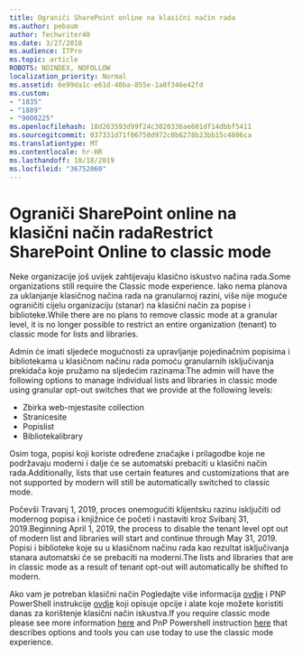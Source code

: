 ```yaml
---
title: Ograniči SharePoint online na klasični način rada
ms.author: pebaum
author: Techwriter40
ms.date: 3/27/2018
ms.audience: ITPro
ms.topic: article
ROBOTS: NOINDEX, NOFOLLOW
localization_priority: Normal
ms.assetid: 6e99da1c-e61d-40ba-855e-1a8f346e42fd
ms.custom:
- "1835"
- "1889"
- "9000225"
ms.openlocfilehash: 18d263593d99f24c3020336ae601df14dbbf5411
ms.sourcegitcommit: 037331d71f06750d972c0b6278b23bb15c4806ca
ms.translationtype: MT
ms.contentlocale: hr-HR
ms.lasthandoff: 10/18/2019
ms.locfileid: "36752060"
---
```

# <a name="restrict-sharepoint-online-to-classic-mode"></a><span data-ttu-id="e6b47-102">Ograniči SharePoint online na klasični način rada</span><span class="sxs-lookup"><span data-stu-id="e6b47-102">Restrict SharePoint Online to classic mode</span></span>

<span data-ttu-id="e6b47-103">Neke organizacije još uvijek zahtijevaju klasično iskustvo načina rada.</span><span class="sxs-lookup"><span data-stu-id="e6b47-103">Some organizations still require the Classic mode experience.</span></span> <span data-ttu-id="e6b47-104">Iako nema planova za uklanjanje klasičnog načina rada na granularnoj razini, više nije moguće ograničiti cijelu organizaciju (stanar) na klasični način za popise i biblioteke.</span><span class="sxs-lookup"><span data-stu-id="e6b47-104">While there are no plans to remove classic mode at a granular level, it is no longer possible to restrict an entire organization (tenant) to classic mode for lists and libraries.</span></span>

<span data-ttu-id="e6b47-105">Admin će imati sljedeće mogućnosti za upravljanje pojedinačnim popisima i bibliotekama u klasičnom načinu rada pomoću granularnih isključivanja prekidača koje pružamo na sljedećim razinama:</span><span class="sxs-lookup"><span data-stu-id="e6b47-105">The admin will have the following options to manage individual lists and libraries in classic mode using granular opt-out switches that we provide at the following levels:</span></span>

- <span data-ttu-id="e6b47-106">Zbirka web-mjesta</span><span class="sxs-lookup"><span data-stu-id="e6b47-106">site collection</span></span>
- <span data-ttu-id="e6b47-107">Stranice</span><span class="sxs-lookup"><span data-stu-id="e6b47-107">site</span></span>
- <span data-ttu-id="e6b47-108">Popis</span><span class="sxs-lookup"><span data-stu-id="e6b47-108">list</span></span>
- <span data-ttu-id="e6b47-109">Biblioteka</span><span class="sxs-lookup"><span data-stu-id="e6b47-109">library</span></span>

<span data-ttu-id="e6b47-110">Osim toga, popisi koji koriste određene značajke i prilagodbe koje ne podržavaju moderni i dalje će se automatski prebaciti u klasični način rada.</span><span class="sxs-lookup"><span data-stu-id="e6b47-110">Additionally, lists that use certain features and customizations that are not supported by modern will still be automatically switched to classic mode.</span></span>

<span data-ttu-id="e6b47-111">Počevši Travanj 1, 2019, proces onemogućiti klijentsku razinu isključiti od modernog popisa i knjižnice će početi i nastaviti kroz Svibanj 31, 2019.</span><span class="sxs-lookup"><span data-stu-id="e6b47-111">Beginning April 1, 2019, the process to disable the tenant level opt out of modern list and libraries will start and continue through May 31, 2019.</span></span>  <span data-ttu-id="e6b47-112">Popisi i biblioteke koje su u klasičnom načinu rada kao rezultat isključivanja stanara automatski će se prebaciti na moderni.</span><span class="sxs-lookup"><span data-stu-id="e6b47-112">The lists and libraries that are in classic mode as a result of tenant opt-out will automatically be shifted to modern.</span></span>

<span data-ttu-id="e6b47-113">Ako vam je potreban klasični način Pogledajte više informacija [ovdje](https://techcommunity.microsoft.com/t5/Microsoft-SharePoint-Blog/Delivering-SharePoint-modern-experiences/ba-p/315023) i PNP PowerShell instrukcije [ovdje](https://docs.microsoft.com/sharepoint/dev/transform/modernize-userinterface-lists-and-libraries-optout) koji opisuje opcije i alate koje možete koristiti danas za korištenje klasični način iskustva.</span><span class="sxs-lookup"><span data-stu-id="e6b47-113">If you require classic mode please see more information [here](https://techcommunity.microsoft.com/t5/Microsoft-SharePoint-Blog/Delivering-SharePoint-modern-experiences/ba-p/315023) and PnP Powershell instruction [here](https://docs.microsoft.com/sharepoint/dev/transform/modernize-userinterface-lists-and-libraries-optout) that describes options and tools you can use today to use the classic mode experience.</span></span>
